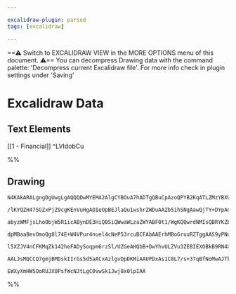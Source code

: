 ```yaml
---

excalidraw-plugin: parsed
tags: [excalidraw]

---
```

==⚠  Switch to EXCALIDRAW VIEW in the MORE OPTIONS menu of this document. ⚠== You can decompress Drawing data with the command palette: 'Decompress current Excalidraw file'. For more info check in plugin settings under 'Saving'


# Excalidraw Data

## Text Elements
[[1 - Financial]] ^LVIdobCu

%%
## Drawing
```compressed-json
N4KAkARALgngDgUwgLgAQQQDwMYEMA2AlgCYBOuA7hADTgQBuCpAzoQPYB2KqATLZMzYBXUtiRoIACyhQ4zZAHoFAc0JRJQgEYA6bGwC2CgF7N6hbEcK4OCtptbErHALRY8RMpWdx8Q1TdIEfARcZgRmBShcZQUebQBGAGYEmjoghH0EDihmbgBtcDBQMBKIEm4IABkANQBJYjsAYSFUkshYRAqoLChW0sxuZwAWHiHtADZJ8Z4AVgBOAHZxmemZ

/lKYQZH47SGZxPjZ9cgKEnVuHgAOIeOpBEJlaQu1wshrZWDuAAZb5ihSNgAawQjTY+DYpAqAGJ4ghYbC+pBNLhsIDlAChBxiKDwZCJP9rMw4LhAtlERAAGaEfD4ADKsE+EkEHnJfwBwIA6mdJBdfv8gQh6TBGehmeVbhjHhxwrk0PFbmxidg1Js5V8fq8IOjhHB6rLUHkALq3CnkTL1bgcIQ026ELFYCq4eLkjFY6XMfVWm2asIIYjcS4zL5DeJf

abyzWMFjsLhoObjW5R1icABynDE3HiQ0SiQWwaWLzaZWYABF0t1/WgKQQwrdNMIsQBRYKZbL6o23IRwYi4CuZhYzWbxcbxQM8YO3IgcQGW634SdsVF+7jV/C1zXdTC9CSAXg3ALM7eTy8VQzlQADE7dZlQRDYaXZQACo9CqH4+ni8cK9WfC38kUzhQLShBGOIvAakW/7ZGeuD6NSqqoJctyblAACCRDKLG6DBBSvSJkwUDmAQaEPJh0CKuSejZLg

dpMBaaBevOmoQg8l74E+W4VPur4nuel4cNeP53rcuBCFAbAAErhMBoGruuRZTggAAS9yPNuqA7LMhQAL7gMadC4HAcD0r2oHFO0kgZKBEA9qQM7rAwhAIBQABCKJoq62JghC0IUr5fl9BA2AiKSUC1N0+j0uyIJeXi6AwnCCUBUFpAhWFGSuai2qYp5uJdOQHBEiSWS4YUgXBcVaX6BeNJCiKEBiv69nJal4WRQKXLEOcaB8KVzUVa1/LArVVkNU

l5XZJV4nCFKMqZk142heFADySoqpm6rzSl/UZGeAHQbB+DwYhvULZVu3ZEBIEXOBkB9RN4Xsah6GkdhJWlHdi0ZMZpCoSlbAUBZuCVqgDGbS1GSNliKF/QDITAxAJIAlQYPbfo0NIw+8BWR5AXMNgAI0gAGgGiTjAkUyzIsyyrPZeME/gACa3ALLm2g8Dw1NHKVRhsAY3BmZA9AEEIoE8NpKP3RkU3Ze6+oQDj9noiQl2izdWqkMr3RwNwhaQErx

AALJsMQCCQ7gmjBMDskIIrGs5d5aACxAzlgvDpDKMiAAUPDxAs1C8L7/s+37qBfNoMwAJTkpJyjWiSFTu17PCJD8vAp0H6eh+HUfiydW0XYNCArQRnCenO9mmjBCCSfaGscMo/Oalk5uW9w/wi7c2BENraDtzbmqfpkbekB3TGiQpw8i7npR2AAVgg2A5LSn5wEbJtmxby5VjW/elCiBGMA+vP4I3RYdCN6SLzGFFCH8BiY509Hl5q4JLlbO8mgC

EWXyXmHW5OoRUJX0PsfWcNJtLgC0vwSk1Jwj8x0lpIAA
```
%%